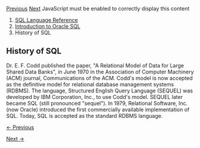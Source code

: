 [Previous](Introduction-to-Oracle-SQL.md) [Next](SQL-Standards.md)
JavaScript must be enabled to correctly display this content

  1. [SQL Language Reference ](index.md)
  2. [ Introduction to Oracle SQL](Introduction-to-Oracle-SQL.md)
  3. History of SQL 

## History of SQL

Dr. E. F. Codd published the paper, "A Relational Model of Data for Large
Shared Data Banks", in June 1970 in the Association of Computer Machinery
(ACM) journal, Communications of the ACM. Codd's model is now accepted as the
definitive model for relational database management systems (RDBMS). The
language, Structured English Query Language (SEQUEL) was developed by IBM
Corporation, Inc., to use Codd's model. SEQUEL later became SQL (still
pronounced "sequel"). In 1979, Relational Software, Inc. (now Oracle)
introduced the first commercially available implementation of SQL. Today, SQL
is accepted as the standard RDBMS language.


[← Previous](Introduction-to-Oracle-SQL.md)

[Next →](SQL-Standards.md)

